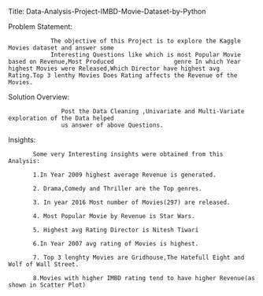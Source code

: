 Title: Data-Analysis-Project-IMBD-Movie-Dataset-by-Python


Problem Statement:

                The objective of this Project is to explore the Kaggle Movies dataset and answer some 
                Interesting Questions like which is most Popular Movie based on Revenue,Most Produced                 genre In which Year highest Movies were Released,Which Director have highest avg                       Rating.Top 3 lenthy Movies Does Rating affects the Revenue of the Movies.
                 
                
                
                
 Solution Overview:
 
                   Post the Data Cleaning ,Univariate and Multi-Variate exploration of the Data helped 
                   us answer of above Questions.
                   
                   
                   
  Insights:
  
           Some very Interesting insights were obtained from this Analysis:
           
           1.In Year 2009 highest average Revenue is generated.
           
           2. Drama,Comedy and Thriller are the Top genres.
           
           3. In year 2016 Most number of Movies(297) are released.
           
           4. Most Popular Movie by Revenue is Star Wars.
           
           5. Highest avg Rating Director is Nitesh Tiwari
           
           6.In Year 2007 avg rating of Movies is highest.
           
           7. Top 3 lenghty Movies are Gridhouse,The Hatefull Eight and Wolf of Wall Street.
           
           8.Movies with higher IMBD rating tend to have higher Revenue(as shown in Scatter Plot)

